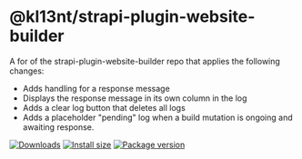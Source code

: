 # @kl13nt/strapi-plugin-website-builder

A for of the strapi-plugin-website-builder repo that applies the following changes:
- Adds handling for a response message
- Displays the response message in its own column in the log
- Adds a clear log button that deletes all logs
- Adds a placeholder "pending" log when a build mutation is ongoing and awaiting response.

[![Downloads](https://img.shields.io/npm/dm/@kl13nt/strapi-plugin-website-builder?style=for-the-badge)](https://img.shields.io/npm/dm/@kl13nt/strapi-plugin-website-builder?style=for-the-badge)
[![Install size](https://img.shields.io/npm/l/@kl13nt/strapi-plugin-website-builder?style=for-the-badge)](https://img.shields.io/npm/l/@kl13nt/strapi-plugin-website-builder?style=for-the-badge)
[![Package version](https://img.shields.io/github/v/release/kl13nt/strapi-plugin-website-builder?style=for-the-badge)](https://img.shields.io/github/v/release/kl13nt/strapi-plugin-website-builder?style=for-the-badge)
